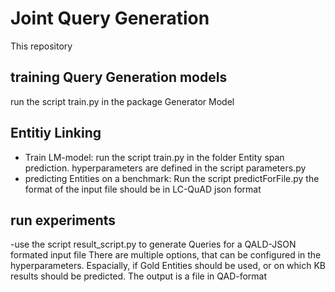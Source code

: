 # Joint Query Generation
This repository 
## training Query Generation models
run the script train.py in the package Generator Model

## Entitiy Linking
- Train LM-model: run the script train.py in the folder Entity span prediction.
hyperparameters are defined in the script parameters.py
- predicting Entities on a benchmark: Run the script predictForFile.py the format of the input file should be in LC-QuAD json format
## run experiments
-use the script result_script.py to generate Queries for a QALD-JSON formated input file
There are multiple options, that can be configured in the hyperparameters.
Espacially, if Gold Entities should be used, or on which KB results should be predicted. The output is a file in QAD-format
